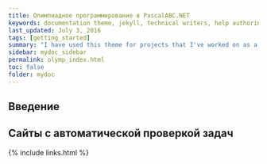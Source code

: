 ```yaml
---
title: Олимпиадное программирование в PascalABC.NET
keywords: documentation theme, jekyll, technical writers, help authoring tools, hat replacements
last_updated: July 3, 2016
tags: [getting_started]
summary: "I have used this theme for projects that I've worked on as a professional technical writer."
sidebar: mydoc_sidebar
permalink: olymp_index.html
toc: false
folder: mydoc
---
```


## Введение


## Сайты с автоматической проверкой задач


{% include links.html %}
